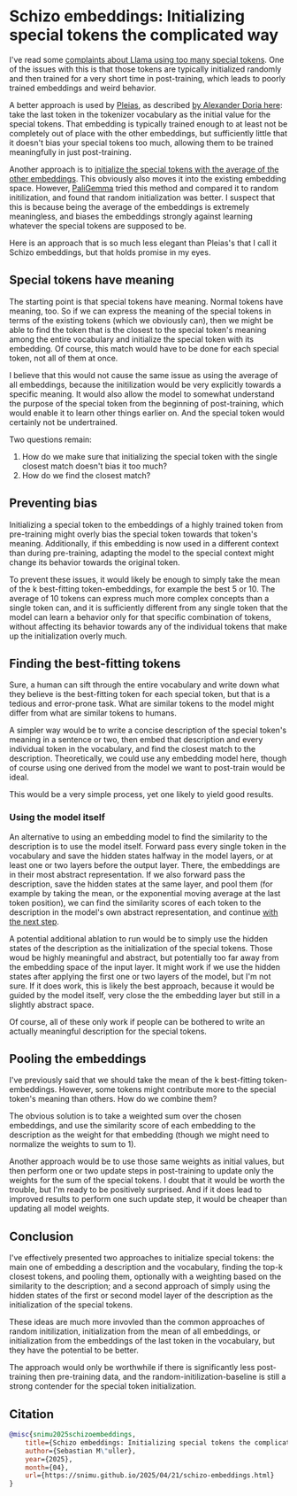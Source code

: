 # Schizo embeddings: Initializing special tokens the complicated way

I've read some [complaints about Llama using too many special tokens](https://x.com/kalomaze/status/1908603782193103017?s=46). One of the issues with this is that those tokens are typically initialized randomly and then trained for a very short time in post-training, which leads to poorly trained embeddings and weird behavior.

A better approach is used by [Pleias](https://pleias.fr/), as described [by Alexander Doria here](https://x.com/dorialexander/status/1908621506546196666?s=46): take the last token in the tokenizer vocabulary as the initial value for the special tokens. That embedding is typically trained enough to at least not be completely out of place with the other embeddings, but sufficiently little that it doesn't bias your special tokens too much, allowing them to be trained meaningfully in just post-training.

Another approach is to [initialize the special tokens with the average of the other embeddings](https://nlp.stanford.edu/~johnhew/vocab-expansion.html). This obviously also moves it into the existing embedding space. However, [PaliGemma](http://arxiv.org/abs/2407.07726) tried this method and compared it to random initilization, and found that random initialization was better. I suspect that this is because being the average of the embeddings is extremely meaningless, and biases the embeddings strongly against learning whatever the special tokens are supposed to be.

Here is an approach that is so much less elegant than Pleias's that I call it Schizo embeddings, but that holds promise in my eyes.

## Special tokens have meaning

The starting point is that special tokens have meaning. Normal tokens have meaning, too. So if we can express the meaning of the special tokens in terms of the existing tokens (which we obviously can), then we might be able to find the token that is the closest to the special token's meaning among the entire vocabulary and initialize the special token with its embedding. Of course, this match would have to be done for each special token, not all of them at once.

I believe that this would not cause the same issue as using the average of all embeddings, because the initilization would be very explicitly towards a specific meaning. It would also allow the model to somewhat understand the purpose of the special token from the beginning of post-training, which would enable it to learn other things earlier on. And the special token would certainly not be undertrained.

Two questions remain:

1. How do we make sure that initializing the special token with the single closest match doesn't bias it too much?
2. How do we find the closest match?

## Preventing bias

Initializing a special token to the embeddings of a highly trained token from pre-training might overly bias the special token towards that token's meaning. Additionally, if this embedding is now used in a different context than during pre-training, adapting the model to the special context might change its behavior towards the original token.

To prevent these issues, it would likely be enough to simply take the mean of the k best-fitting token-embeddings, for example the best 5 or 10. The average of 10 tokens can express much more complex concepts than a single token can, and it is sufficiently different from any single token that the model can learn a behavior only for that specific combination of tokens, without affecting its behavior towards any of the individual tokens that make up the initialization overly much.

## Finding the best-fitting tokens

Sure, a human can sift through the entire vocabulary and write down what they believe is the best-fitting token for each special token, but that is a tedious and error-prone task. What are similar tokens to the model might differ from what are similar tokens to humans.

A simpler way would be to write a concise description of the special token's meaning in a sentence or two, then embed that description and every individual token in the vocabulary, and find the closest match to the description. Theoretically, we could use any embedding model here, though of course using one derived from the model we want to post-train would be ideal.

This would be a very simple process, yet one likely to yield good results.

### Using the model itself

An alternative to using an embedding model to find the similarity to the description is to use the model itself. Forward pass every single token in the vocabulary and save the hidden states halfway in the model layers, or at least one or two layers before the output layer. There, the embeddings are in their most abstract representation. If we also forward pass the description, save the hidden states at the same layer, and pool them (for example by taking the mean, or the exponential moving average at the last token position), we can find the similarity scores of each token to the description in the model's own abstract representation, and continue [with the next step](#pooling-the-embeddings).

A potential additional ablation to run would be to simply use the hidden states of the description as the initialization of the special tokens. Those woud be highly meaningful and abstract, but potentially too far away from the embedding space of the input layer. It might work if we use the hidden states after applying the first one or two layers of the model, but I'm not sure. If it does work, this is likely the best approach, because it would be guided by the model itself, very close the the embedding layer but still in a slightly abstract space.

Of course, all of these only work if people can be bothered to write an actually meaningful description for the special tokens.

## Pooling the embeddings

I've previously said that we should take the mean of the k best-fitting token-embeddings. However, some tokens might contribute more to the special token's meaning than others. How do we combine them?

The obvious solution is to take a weighted sum over the chosen embeddings, and use the similarity score of each embedding to the description as the weight for that embedding (though we might need to normalize the weights to sum to 1).

Another approach would be to use those same weights as initial values, but then perform one or two update steps in post-training to update only the weights for the sum of the special tokens. I doubt that it would be worth the trouble, but I'm ready to be positively surprised. And if it does lead to improved results to perform one such update step, it would be cheaper than updating all model weights.

## Conclusion

I've effectively presented two approaches to initialize special tokens: the main one of embedding a description and the vocabulary, finding the top-k closest tokens, and pooling them, optionally with a weighting based on the similarity to the description; and a second approach of simply using the hidden states of the first or second model layer of the description as the initialization of the special tokens.

These ideas are much more invovled than the common approaches of random initilization, initialization from the mean of all embeddings, or initialization from the embeddings of the last token in the vocabulary, but they have the potential to be better.

The approach would only be worthwhile if there is significantly less post-training then pre-training data, and the random-initilization-baseline is still a strong contender for the special token initialization.

## Citation

```bibtex
@misc{snimu2025schizoembeddings,
    title={Schizo embeddings: Initializing special tokens the complicated way},
    author={Sebastian M\"uller},
    year={2025},
    month={04},
    url={https://snimu.github.io/2025/04/21/schizo-embeddings.html}
}
```
